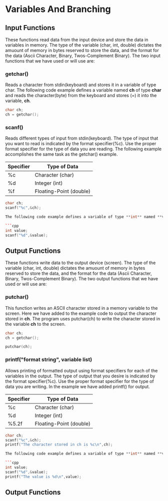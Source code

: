# Variables And Branching


## Input Functions
These functions read data from the input device and store the data in variables in memory.  The type of the variable (char, int, double) dictates the amuount of memory in bytes reserved to store the data, and the format for the data (Ascii Character, Binary, Twos-Complement Binary).  The two input functions that we have used or will use are:

### getchar()
Reads a character from stdin(keyboard) and stores it in a variable of type char. The following code example defines a variable named **ch** of type **char** and reads the character(byte) from the keyboard and stores (=) it into the variable, **ch**.

```cpp
char ch;
ch = getchar();
```

### scanf()
Reads different types of input from stdin(keyboard).  The type of input that you want to read is indicated by the format specifier(%c).  Use the proper format specifier for the type of data you are reading. The following example accomplishes the same task as the getchar() example.

Specifier | Type of Data
--------- | ------------
%c | Character (char)
%d | Integer (int)
%f | Floating-Point (double)

```cpp
char ch;
scanf("%c",&ch);

The following code example defines a variable of type **int** named **value** and reads the integer value from stdin(keyboard) and stores it into the variable, **value**.

```cpp
int value;
scanf("%d",&value);
```

## Output Functions
These functions write data to the output device (screen).  The type of the variable (char, int, double) dictates the amuount of memory in bytes reserved to store the data, and the format for the data (Ascii Character, Binary, Twos-Complement Binary).  The two output functions that we have used or will use are:

### putchar()
This function writes an ASCII character stored in a memory variable to the screen.  Here we have added to the example code to output the character stored in **ch**. The program uses putchar(ch) to write the character stored in the variable **ch** to the screen.

```cpp
char ch;
ch = getchar();

putchar(ch);
```

### printf("format string", variable list)
Allows printing of formatted output using format specifiers for each of the variables in the output.  The type of output that you desire is indicated by the format specifier(%c).  Use the proper format specifier for the type of data you are writing. In the example we have added printf() for output.

Specifier | Type of Data
--------- | ------------
%c | Character (char)
%d | Integer (int)
%5.2f | Floating-Point (double)

```cpp
char ch;
scanf("%c",&ch);
printf("The character stored in ch is %c\n",ch);

The following code example defines a variable of type **int** named **value** and reads the integer value from stdin(keyboard) and stores it into the variable, **value**. It then displays the value using printf().

```cpp
int value;
scanf("%d",&value);
printf("The value is %d\n",value);
```

## Output Functions
